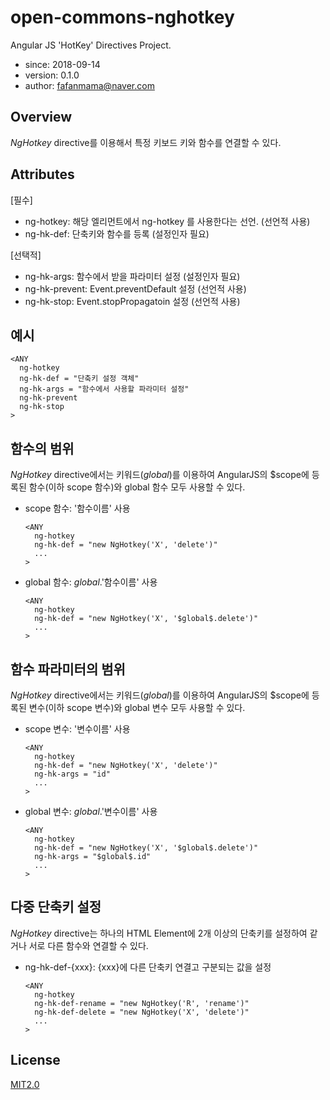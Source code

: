 # open-commons-nghotkey
Angular JS 'HotKey' Directives Project.

- since: 2018-09-14
- version: 0.1.0
- author: fafanmama@naver.com

## Overview
<i>NgHotkey</i> directive를 이용해서 특정 키보드 키와 함수를 연결할 수 있다.

## Attributes
[필수]
- ng-hotkey: 해당 엘리먼트에서 ng-hotkey 를 사용한다는 선언. (선언적 사용)
- ng-hk-def: 단축키와 함수를 등록 (설정인자 필요)

[선택적]
- ng-hk-args: 함수에서 받을 파라미터 설정 (설정인자 필요)
- ng-hk-prevent: Event.preventDefault 설정 (선언적 사용)
- ng-hk-stop: Event.stopPropagatoin 설정 (선언적 사용)

## 예시

    <ANY
      ng-hotkey
      ng-hk-def = "단축키 설정 객체"
      ng-hk-args = "함수에서 사용할 파라미터 설정"
      ng-hk-prevent
      ng-hk-stop
    >

## 함수의 범위
<i>NgHotkey</i> directive에서는 키워드($global$)를 이용하여 AngularJS의 $scope에 등록된 함수(이하 scope 함수)와 global 함수 모두 사용할 수 있다.

- scope 함수: '함수이름' 사용   

      <ANY    
        ng-hotkey
        ng-hk-def = "new NgHotkey('X', 'delete')"
        ...
      >

- global 함수: $global$.'함수이름' 사용

      <ANY    
        ng-hotkey
        ng-hk-def = "new NgHotkey('X', '$global$.delete')"
        ...
      >

## 함수 파라미터의 범위
<i>NgHotkey</i> directive에서는 키워드($global$)를 이용하여 AngularJS의 $scope에 등록된 변수(이하 scope 변수)와 global 변수 모두 사용할 수 있다.

- scope 변수: '변수이름' 사용   

      <ANY    
        ng-hotkey
        ng-hk-def = "new NgHotkey('X', 'delete')"
        ng-hk-args = "id"
        ...
      >

- global 변수: $global$.'변수이름' 사용

      <ANY    
        ng-hotkey
        ng-hk-def = "new NgHotkey('X', '$global$.delete')"
        ng-hk-args = "$global$.id"
        ...
      >

## 다중 단축키 설정
<i>NgHotkey</i> directive는 하나의 HTML Element에 2개 이상의 단축키를 설정하여 같거나 서로 다른 함수와 연결할 수 있다.

- ng-hk-def-{xxx}: {xxx}에 다른 단축키 연결고 구분되는 값을 설정 

      <ANY
        ng-hotkey
        ng-hk-def-rename = "new NgHotkey('R', 'rename')"
        ng-hk-def-delete = "new NgHotkey('X', 'delete')"
        ...
      >
  
## License
[MIT2.0](https://opensource.org/licenses/MIT)
